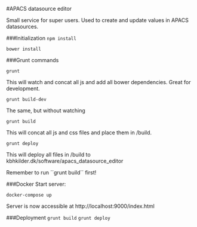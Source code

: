 #APACS datasource editor

Small service for super users. Used to create and update values in APACS datasources.

###Initialization
``npm install``

``bower install``

###Grunt commands

``grunt``

This will watch and concat all js and add all bower dependencies. Great for development.

``grunt build-dev``

The same, but without watching

``grunt build``

This will concat all js and css files and place them in /build.

``grunt deploy``

This will deploy all files in /build to kbhkilder.dk/software/apacs_datasource_editor

Remember to run ´´grunt build´´ first!

###Docker
Start server:

``docker-compose up``

Server is now accessible at http://localhost:9000/index.html


###Deployment
``grunt build``
``grunt deploy``
